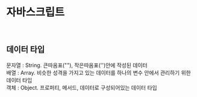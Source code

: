 # 자바스크립트

<br>

## 데이터 타입
문자열 : String. 큰따옴표(""), 작은따옴표('')안에 작성된 데이터 <br>
배열 : Array. 비슷한 성격을 가지고 있는 데이터를 하나의 변수 안에서 관리하기 위한 데이터 타입 <br>
객체 : Object. 프로퍼티, 메서드, 데이터로 구성되어있는 데이터 타입 <br>
